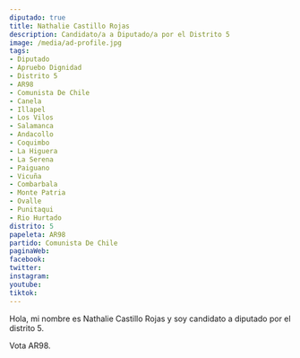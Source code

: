 ```yaml
---
diputado: true
title: Nathalie Castillo Rojas
description: Candidato/a a Diputado/a por el Distrito 5
image: /media/ad-profile.jpg
tags:
- Diputado
- Apruebo Dignidad
- Distrito 5
- AR98
- Comunista De Chile
- Canela
- Illapel
- Los Vilos
- Salamanca
- Andacollo
- Coquimbo
- La Higuera
- La Serena
- Paiguano
- Vicuña
- Combarbala
- Monte Patria
- Ovalle
- Punitaqui
- Rio Hurtado
distrito: 5
papeleta: AR98
partido: Comunista De Chile
paginaWeb:
facebook:
twitter:
instagram:
youtube:
tiktok:
---
```

Hola, mi nombre es Nathalie Castillo Rojas y soy candidato a diputado por el distrito 5.

Vota AR98.
